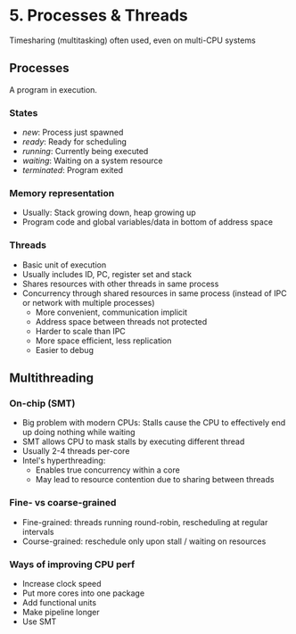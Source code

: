 # 5. Processes & Threads
Timesharing (multitasking) often used, even on multi-CPU systems


## Processes
A program in execution.

### States
- *new*: Process just spawned
- *ready*: Ready for scheduling
- *running*: Currently being executed
- *waiting*: Waiting on a system resource
- *terminated*: Program exited

### Memory representation
- Usually: Stack growing down, heap growing up
- Program code and global variables/data in bottom of address space

### Threads
- Basic unit of execution
- Usually includes ID, PC, register set and stack
- Shares resources with other threads in same process
- Concurrency through shared resources in same process
  (instead of IPC or network with multiple processes)
    - More convenient, communication implicit
    - Address space between threads not protected
    - Harder to scale than IPC
    - More space efficient, less replication
    - Easier to debug


## Multithreading
### On-chip (SMT)
- Big problem with modern CPUs: Stalls cause the CPU to effectively
  end up doing nothing while waiting
- SMT allows CPU to mask stalls by executing different thread
- Usually 2-4 threads per-core
- Intel's hyperthreading:
    - Enables true concurrency within a core
    - May lead to resource contention due to sharing between threads

### Fine- vs coarse-grained
- Fine-grained: threads running round-robin, rescheduling at regular
  intervals
- Course-grained: reschedule only upon stall / waiting on resources

### Ways of improving CPU perf
- Increase clock speed
- Put more cores into one package
- Add functional units
- Make pipeline longer
- Use SMT
